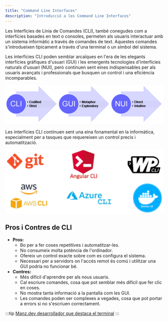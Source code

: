 ```yaml
---
title: "Command Line Interfaces"
description: "Introducció a les Command Line Interfaces"
---
```


Les Interfícies de Línia de Comandes (CLI), també conegudes com a interfícies basades en text o consoles, permeten als usuaris interactuar amb un sistema informàtic a través de comandes de text. Aquestes comandes s'introdueixen típicament a través d'una terminal o un símbol del sistema.

Les interfícies CLI poden semblar arcaïques en l'era de les elegants interfícies gràfiques d'usuari (GUI) i les emergents tecnologies d'interfícies naturals d'usuari (NUI), però continuen sent eines indispensables per als usuaris avançats i professionals que busquen un control i una eficiència incomparables.

![Interfícies](../../../../assets/ut3/interfaces.png)

Les interfícies CLI continuen sent una eina fonamental en la informàtica, especialment per a tasques que requereixen un control precís i automatització.

![CLI Interfaces](../../../../assets/ut3/cli_services.png)

## Pros i Contres de CLI
- **Pros:**
  - Bo per a fer coses repetitives i automatitzar-les.
  - No consumeix molta potència de l'ordinador.
  - Ofereix un control exacte sobre com es configura el sistema.
  - Necessari per a servidors on l'accés remot és comú i utilitzar una GUI podria no funcionar bé.
- **Contres:**
  - Més difícil d'aprendre per als nous usuaris.
  - Cal escriure comandes, cosa que pot semblar més difícil que fer clic en coses.
  - No mostra tanta informació a la pantalla com les GUI.
  - Les comandes poden ser complexes a vegades, cosa que pot portar a errors si no s'escriuen correctament.

:::tip
[Manz.dev desarrollador que destaca el terminal](https://manz.dev)
:::